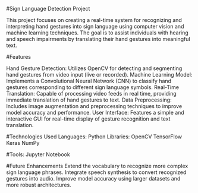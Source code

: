 #Sign Language Detection Project

This project focuses on creating a real-time system for recognizing and interpreting hand gestures into sign language using computer vision and machine learning techniques. The goal is to assist individuals with hearing and speech impairments by translating their hand gestures into meaningful text.

#Features

Hand Gesture Detection: Utilizes OpenCV for detecting and segmenting hand gestures from video input (live or recorded).
Machine Learning Model: Implements a Convolutional Neural Network (CNN) to classify hand gestures corresponding to different sign language symbols.
Real-Time Translation: Capable of processing video feeds in real time, providing immediate translation of hand gestures to text.
Data Preprocessing: Includes image augmentation and preprocessing techniques to improve model accuracy and performance.
User Interface: Features a simple and interactive GUI for real-time display of gesture recognition and text translation.

#Technologies Used
Languages: Python
Libraries:
OpenCV
TensorFlow
Keras
NumPy

#Tools: Jupyter Notebook

#Future Enhancements
Extend the vocabulary to recognize more complex sign language phrases.
Integrate speech synthesis to convert recognized gestures into audio.
Improve model accuracy using larger datasets and more robust architectures.

